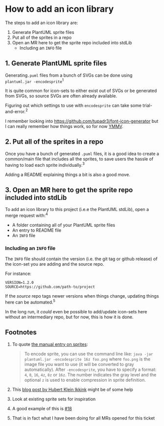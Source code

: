 # How to add an icon library

The steps to add an icon library are:

1. Generate PlantUML sprite files
2. Put all of the sprites in a repo
3. Open an MR here to get the sprite repo included into stdLib
   - Including an `INFO` file

## 1. Generate PlantUML sprite files

Generating`.puml` files from a bunch of SVGs can be done using `plantuml.jar -encodesprite`<sup>1</sup>

It is quite common for icon-sets to either exist out of SVGs or be generated from SVGs, so source SVGs are often already available.

Figuring out which settings to use with `encodesprite` can take some trial-and-error.<sup>2</sup> 

I remember looking into https://github.com/tupadr3/font-icon-generator but I can really remember how things work, so for now [YMMV](https://en.wiktionary.org/wiki/your_mileage_may_vary).

## 2. Put all of the sprites in a repo

Once you have a bunch of generated `.puml` files, it is a good idea to create a common/main file that includes all the sprites, to save users the hassle of having to load each sprite individually.<sup>3</sup>

Adding a README explaining things a bit is also a good move.

## 3. Open an MR here to get the sprite repo included into stdLib

To add an icon library to this project (i.e.e the PlantUML stdLib), open a merge request with:<sup>4</sup>

- A folder containing all of your PlantUML sprite files
- An entry to README file
- An `INFO` file
 
### Including an `INFO` file

The `INFO` file should contain the version (i.e. the git tag or github release) of the icon-set you are adding and the source repo.

For instance:

```
VERSION=1.2.0
SOURCE=https://github.com/path-to/project
```

If the _source_ repo tags newer versions when things change, updating things here can be automated.<sup>5</sup>

In the long run, it _could_ even be possible to add/update icon-sets here without an intermediary repo, but for now, this is how it is done.

## Footnotes

1. To quote [the manual entry on sprites](https://plantuml.com/sprite):
   > To encode sprite, you can use the command line like: `java -jar plantuml.jar -encodesprite 16z foo.png` where `foo.png` is the image file you want to use (it will be converted to gray automatically). After `-encodesprite`, you have to specify a format: `4`, `8`, `16`, `4z`, `8z` or `16z`. The number indicates the gray level and the optional `z` is used to enable compression in sprite definition.

2. This [blog post by Hubert Klein Ikkink](https://mrhaki.blogspot.com/2017/10/plantuml-pleasantness-creating-our-own.html) might be of some help

3. Look at existing sprite sets for inspiration

4. A good example of this is [#18](https://github.com/plantuml/plantuml-stdlib/pull/18/files?file-filters%5B%5D=.md&file-filters%5B%5D=No+extension) 

5. That is in fact what I have been doing for all MRs opened for this ticket